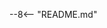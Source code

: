 <!--
SPDX-FileCopyrightText: 2024-present Stuart Ellis <stuart@stuartellis.name>

SPDX-License-Identifier: MIT
-->

<!-- markdownlint-disable MD041 -->

--8<-- "README.md"

